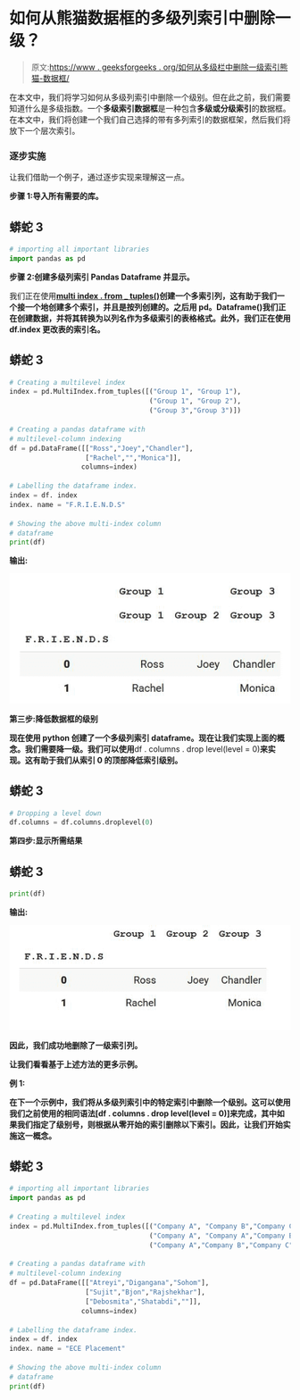 # 如何从熊猫数据框的多级列索引中删除一级？

> 原文:[https://www . geeksforgeeks . org/如何从多级栏中删除一级索引熊猫-数据框/](https://www.geeksforgeeks.org/how-to-drop-a-level-from-a-multi-level-column-index-in-pandas-dataframe/)

在本文中，我们将学习如何从多级列索引中删除一个级别。但在此之前，我们需要知道什么是多级指数。一个**多级索引数据框**是一种包含**多级或分级索引**的数据框。
在本文中，我们将创建一个我们自己选择的带有多列索引的数据框架，然后我们将放下一个层次索引。

### 逐步实施

让我们借助一个例子，通过逐步实现来理解这一点。

**步骤 1:导入所有需要的库。**

## 蟒蛇 3

```py
# importing all important libraries
import pandas as pd
```

**步骤 2:创建多级列索引 Pandas Dataframe 并显示。**

我们正在使用[**multi index . from _ tuples()**](https://www.geeksforgeeks.org/python-pandas-multiindex-from_tuples/)**创建一个多索引列，这有助于我们一个接一个地创建多个索引，并且是按列创建的。之后用 pd。Dataframe()我们正在创建数据，并将其转换为以列名作为多级索引的表格格式。此外，我们正在使用 df.index 更改表的索引名。**

## **蟒蛇 3**

```py
# Creating a multilevel index 
index = pd.MultiIndex.from_tuples([("Group 1", "Group 1"), 
                                   ("Group 1", "Group 2"),
                                   ("Group 3","Group 3")])

# Creating a pandas dataframe with 
# multilevel-column indexing
df = pd.DataFrame([["Ross","Joey","Chandler"],
                   ["Rachel","","Monica"]], 
                  columns=index)

# Labelling the dataframe index.
index = df. index
index. name = "F.R.I.E.N.D.S"

# Showing the above multi-index column
# dataframe
print(df)
```

****输出:****

**![](img/a8a69ebd1df3540462b26c124de909ad.png)**

****第三步:降低数据框的级别****

**现在使用 python 创建了一个多级列索引 dataframe。现在让我们实现上面的概念。我们需要降一级。我们可以使用**df . columns . drop level(level = 0)**来实现。这有助于我们从索引 0 的顶部降低索引级别。**

## **蟒蛇 3**

```py
# Dropping a level down
df.columns = df.columns.droplevel(0)
```

****第四步:显示所需结果****

## **蟒蛇 3**

```py
print(df)
```

****输出:****

**![](img/55596eff7d382635b8d512d650507a9e.png)**

**因此，我们成功地删除了一级索引列。**

**让我们看看基于上述方法的更多示例。**

****例 1:****

**在下一个示例中，我们将从多级列索引中的特定索引中删除一个级别。这可以使用我们之前使用的相同语法[**df . columns . drop level(level = 0)**]来完成，其中如果我们指定了级别号，则根据从零开始的索引删除以下索引。因此，让我们开始实施这一概念。**

## **蟒蛇 3**

```py
# importing all important libraries
import pandas as pd

# Creating a multilevel index 
index = pd.MultiIndex.from_tuples([("Company A", "Company B","Company C"), 
                                   ("Company A", "Company A","Company B"),
                                   ("Company A","Company B","Company C")])

# Creating a pandas dataframe with 
# multilevel-column indexing
df = pd.DataFrame([["Atreyi","Digangana","Sohom"],
                   ["Sujit","Bjon","Rajshekhar"],
                   ["Debosmita","Shatabdi",""]], 
                  columns=index)

# Labelling the dataframe index.
index = df. index
index. name = "ECE Placement"

# Showing the above multi-index column
# dataframe
print(df)
```